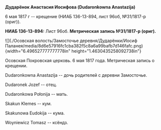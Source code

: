 **Дударёнок Анастасия Иосифова (Dudaronkowna Anastazija)**

6 мая 1817 г -- крещение (НИАБ 136-13-894, лист 96об, №31/1817-р
(ориг)).

**НИАБ 136-13-894:** Лист 96об. **Метрическая запись №31/1817-р
(ориг).**

![](./Осовская волость/Замосточье деревня/Дударёнки/Иосиф Паланея/media/8d6e57916fc1cba382f5c8a6a99bafb7d146fafc.png){width="6.496527777777778in"
height="1.4630435258092738in"}

Осовская Покровская церковь. 6 мая 1817 года. Метрическая запись о
крещении.

Dudaronkowna Anastazija -- дочь родителей с деревни Замосточье.

Dudaronek Jozef -- отец.

Dudaronkowa Połonija -- мать.

Skakun Klemes -- кум.

Skakunowa Eudokija -- кума.

Woyniewicz Tomasz -- ксёндз.
